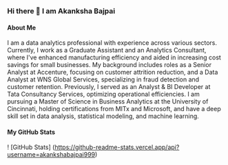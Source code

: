 ### Hi there 👋 I am Akanksha Bajpai

#### About Me

I am a data analytics professional with experience across various sectors. Currently, I work as a Graduate Assistant and an Analytics Consultant, where I've enhanced manufacturing efficiency and aided in increasing cost savings for small businesses. My background includes roles as a Senior Analyst at Accenture, focusing on customer attrition reduction, and a Data Analyst at WNS Global Services, specializing in fraud detection and customer retention. Previously, I served as an Analyst & BI Developer at Tata Consultancy Services, optimizing operational efficiencies. I am pursuing a Master of Science in Business Analytics at the University of Cincinnati, holding certifications from MITx and Microsoft, and have a deep skill set in data analysis, statistical modeling, and machine learning.

#### My GitHub Stats

! [GitHub Stats] (https://github-readme-stats.vercel.app/api?username=akankshabajpai999)



<!--
**akankshabajpai999/akankshabajpai999** is a ✨ _special_ ✨ repository because its `README.md` (this file) appears on your GitHub profile.

Here are some ideas to get you started:

- 🔭 I’m currently working on ...
- 🌱 I’m currently learning ...
- 👯 I’m looking to collaborate on ...
- 🤔 I’m looking for help with ...
- 💬 Ask me about ...
- 📫 How to reach me: ...
- 😄 Pronouns: ...
- ⚡ Fun fact: ...
-->

